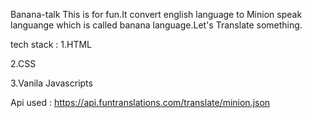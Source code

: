 Banana-talk
This is for fun.It convert english language to Minion speak languange which is called banana language.Let's Translate something.

tech stack :
1.HTML

2.CSS

3.Vanila Javascripts

Api used :
https://api.funtranslations.com/translate/minion.json
